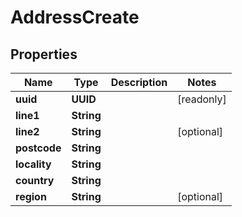 

# AddressCreate


## Properties

Name | Type | Description | Notes
------------ | ------------- | ------------- | -------------
**uuid** | **UUID** |  |  [readonly]
**line1** | **String** |  | 
**line2** | **String** |  |  [optional]
**postcode** | **String** |  | 
**locality** | **String** |  | 
**country** | **String** |  | 
**region** | **String** |  |  [optional]




